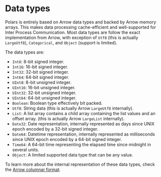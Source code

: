 # Data types

Polars is entirely based on Arrow data types and backed by Arrow memory arrays. This makes data processing
cache-efficient and well-supported for Inter Process Communication. Most data types are follow the exact implementation
from Arrow, with exception of `Utf8` (this is actually `LargeUtf8`), `Categorical`, and `Object` (support is limited).

The data types are:

- `Int8`: 8-bit signed integer.
- `Int16`: 16-bit signed integer.
- `Int32`: 32-bit signed integer.
- `Int64`: 64-bit signed integer.
- `UInt8`: 8-bit unsigned integer.
- `UInt16`: 16-bit unsigned integer.
- `UInt32`: 32-bit unsigned integer.
- `UInt64`: 64-bit unsigned integer.
- `Boolean`: Boolean type effectively bit packed.
- `Utf8`: String data (this is actually Arrow `LargeUtf8` internally).
- `List`: A list array contains a child array containing the list values and an offset array. (this is actually Arrow `LargeList` internally).
- `Date32`: Date representation, internally represented as days since UNIX epoch encoded by a 32-bit signed integer.
- `Date64`: Datetime representation, internally represented as milliseconds since UNIX epoch encoded by a 64-bit signed integer.
- `Time64`: A 64-bit time representing the elapsed time since midnight in several units.
- `Object`: A limited supported data type that can be any value.

To learn more about the internal representation of these data types, check the [Arrow columnar format](https://arrow.apache.org/docs/format/Columnar.html).
